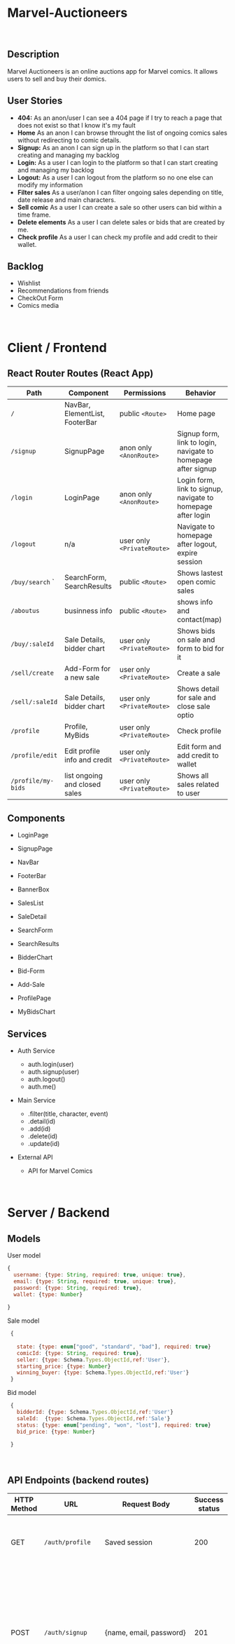 # Marvel-Auctioneers

<br>

## Description

Marvel Auctioneers is an online auctions app for Marvel comics. It allows users to sell and buy their domics.

## User Stories

-  **404:** As an anon/user I can see a 404 page if I try to reach a page that does not exist so that I know it's my fault
-  **Home** As an anon I can browse throught the list of ongoing comics sales without redirecting to comic details.
-  **Signup:** As an anon I can sign up in the platform so that I can start creating and managing my backlog
-  **Login:** As a user I can login to the platform so that I can start creating and managing my backlog
-  **Logout:** As a user I can logout from the platform so no one else can modify my information
-  **Filter sales** As a user/anon I can filter ongoing sales depending on title, date release and main characters.
-  **Sell comic** As a user I can create a sale so other users can bid within a time frame.
-  **Delete elements** As a user I can delete sales or bids that are created by me.
-  **Check profile** As a user I can check my profile and add credit to their wallet.

## Backlog

- Wishlist
- Recommendations from friends
- CheckOut Form
- Comics media

<br>


# Client / Frontend

## React Router Routes (React App)
| Path                      | Component                      | Permissions | Behavior                                                     |
| ------------------------- | --------------------           | ----------- | ------------------------------------------------------------ |
| `/`                       | NavBar, ElementList, FooterBar | public `<Route>`            | Home page                                                     |
| `/signup`                 | SignupPage                     | anon only  `<AnonRoute>`    | Signup form, link to login, navigate to homepage after signup |
| `/login`                  | LoginPage                      | anon only `<AnonRoute>`     | Login form, link to signup, navigate to homepage after login  |
| `/logout`                 | n/a                            | user only `<PrivateRoute>`  | Navigate to homepage after logout, expire session             |
| `/buy/search`           ` | SearchForm, SearchResults      | public `<Route>`            | Shows lastest open comic sales                                |
| `/aboutus`                | businness info                 | public `<Route>`            | shows info and contact(map)                                   |
| `/buy/:saleId`            | Sale Details, bidder chart     | user only `<PrivateRoute>`  | Shows bids on sale and form to bid for it                     |
| `/sell/create`            | Add-Form for a new sale        | user only `<PrivateRoute>`  | Create a sale                                                 |
| `/sell/:saleId`           | Sale Details, bidder chart     | user only `<PrivateRoute>`  | Shows detail for sale and close sale optio                    |  
| `/profile`                | Profile, MyBids                | user only  `<PrivateRoute>` | Check profile                                                 |
| `/profile/edit`           | Edit profile info and credit   | user only  `<PrivateRoute>` | Edit form and add credit to wallet                            |
| `/profile/my-bids`        | list ongoing and closed sales  | user only `<PrivateRoute>`  | Shows all sales related to user                               |


          

## Components

- LoginPage

- SignupPage

- NavBar

- FooterBar

- BannerBox

- SalesList

- SaleDetail

- SearchForm

- SearchResults

- BidderChart

- Bid-Form

- Add-Sale

- ProfilePage

- MyBidsChart



  

 

## Services

- Auth Service
  - auth.login(user)
  - auth.signup(user)
  - auth.logout()
  - auth.me()

- Main Service
  - .filter(title, character, event) 
  - .detail(id)
  - .add(id)
  - .delete(id)
  - .update(id)
  
- External API
  - API for Marvel Comics


<br>


# Server / Backend


## Models

User model

```javascript
{
  username: {type: String, required: true, unique: true},
  email: {type: String, required: true, unique: true},
  password: {type: String, required: true},
  wallet: {type: Number}
  
}
```



Sale model

```javascript
 {
   
   state: {type: enum["good", "standard", "bad"], required: true}
   comicId: {type: String, required: true},
   seller: {type: Schema.Types.ObjectId,ref:'User'},
   starting_price: {type: Number}
   winning_buyer: {type: Schema.Types.ObjectId,ref:'User'}
 }
```
Bid model

```javascript
 {
   bidderId: {type: Schema.Types.ObjectId,ref:'User'}
   saleId:  {type: Schema.Types.ObjectId,ref:'Sale'}
   status: {type: enum["pending", "won", "lost"], required: true}
   bid_price: {type: Number}
   
 }
```

<br>


## API Endpoints (backend routes)

| HTTP Method | URL                         | Request Body                 | Success status | Error Status | Description                                                  |
| ----------- | --------------------------- | ---------------------------- | -------------- | ------------ | ------------------------------------------------------------ |
| GET         | `/auth/profile    `           | Saved session                | 200            | 404          | Check if user is logged in and return profile page           |
| POST        | `/auth/signup`                | {name, email, password}      | 201            | 404          | Checks if fields not empty (422) and user not exists (409), then create user with encrypted password, and store user in session |
| POST        | `/auth/login`                 | {username, password}         | 200            | 401          | Checks if fields not empty (422), if user exists (404), and if password matches (404), then stores user in session    |
| POST        | `/auth/logout`                | (empty)                      | 204            | 400          | Logs out the user                                            |
| GET         | `/buy/search`                 | {title, character, event}        |            | 400          | Search sales list                                        |
| GET         | `/buy/:saleId`                 | {title,starting_price,desc} |                | 400          | Show series elements         |
|POST         | `/sell/create  `              |                              |                |              | Add-form for a new sale                                      |
|POST         | `/sell/:saleId`              |                              |                |              | update or delete sale                                         |
| POST       | `/profile/edit`                        |                              | 201            | 400          | edit account info, add credit                    |
| GET      | `/profile/mybids`                 |                              | 201            | 400          | delete element                                               |

                               |



<br>


## Links

### Trello/Kanban

[Link to your trello board](https://trello.com/b/PuNMiqaT/marvel-auctioneers) 
or picture of your physical board

### Git

The url to your repository and to your deployed project

[Client repository Link](https://github.com/jorgeberrizbeitia/backlog-quest)

[Server repository Link](https://github.com/jorgeberrizbeitia/backlog-quest-server)

[Deployed App Link](https://marvelauctioneers.herokuapp.com/)

### Slides

The url to your presentation slides

[Slides Link](https://docs.google.com/presentation/d/1zndKZ8DC-_i391alptPKsAKanCSXTrLVL39L3xtEjz8/edit?usp=sharing)

